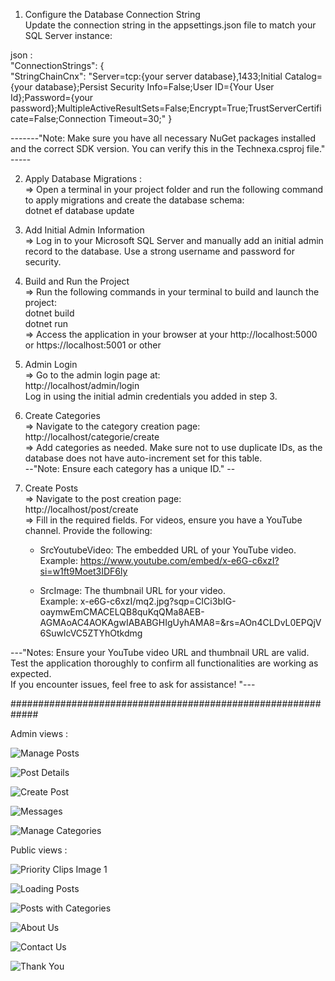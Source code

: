 





1. Configure the Database Connection String <br>
Update the connection string in the appsettings.json file to match your SQL Server instance:<br>

json : <br>
"ConnectionStrings": { <br>
  "StringChainCnx": "Server=tcp:{your server database},1433;Initial Catalog={your database};Persist Security Info=False;User ID={Your User Id};Password={your password};MultipleActiveResultSets=False;Encrypt=True;TrustServerCertificate=False;Connection Timeout=30;"
}<br>

-------"Note: Make sure you have all necessary NuGet packages installed and the correct SDK version. You can verify this in the Technexa.csproj file." ----- <br>

2. Apply Database Migrations :<br>
  => Open a terminal in your project folder and run the following command to apply migrations and create the database schema: <br>
    dotnet ef database update<br>

3. Add Initial Admin Information<br>
  => Log in to your Microsoft SQL Server and manually add an initial admin record to the database. Use a strong username and password for security.<br>

4. Build and Run the Project<br>
  => Run the following commands in your terminal to build and launch the project: <br>
    dotnet build<br>
    dotnet run<br>
  => Access the application in your browser at your http://localhost:5000 or https://localhost:5001 or other <br>

5. Admin Login<br>
  => Go to the admin login page at:<br>
    http://localhost/admin/login<br>
    Log in using the initial admin credentials you added in step 3.<br>



6. Create Categories<br>
  => Navigate to the category creation page: <br>
    http://localhost/categorie/create<br>
  => Add categories as needed. Make sure not to use duplicate IDs, as the database does not have auto-increment set for this table.<br>
  --"Note: Ensure each category has a unique ID." --<br>

7. Create Posts<br>
    => Navigate to the post creation page: <br>
    http://localhost/post/create<br>
    => Fill in the required fields. For videos, ensure you have a YouTube channel. Provide the following:<br>
    * SrcYoutubeVideo: The embedded URL of your YouTube video.<br>
    Example: https://www.youtube.com/embed/x-e6G-c6xzI?si=w1ft9Moet3IDF6ly<br>

    * SrcImage: The thumbnail URL for your video.<br>
    Example: x-e6G-c6xzI/mq2.jpg?sqp=CICi3bIG-oaymwEmCMACELQB8quKqQMa8AEB-AGMAoAC4AOKAgwIABABGHIgUyhAMA8=&rs=AOn4CLDvL0EPQjV6SuwlcVC5ZTYhOtkdmg<br>


---"Notes:
Ensure your YouTube video URL and thumbnail URL are valid.<br>
Test the application thoroughly to confirm all functionalities are working as expected.<br>
If you encounter issues, feel free to ask for assistance! "---

#############################################################





Admin views :

![Manage Posts](screenshots/GererPosts.png)

![Post Details](screenshots/DetailsPost.png)

![Create Post](screenshots/createpost.png)

![Messages](screenshots/Messages.png)

![Manage Categories](screenshots/gerercategorie.png)


Public  views : 

![Priority Clips Image 1](screenshots/priorityclipsimg1.png)

![Loading Posts](screenshots/loadingposts.png)

![Posts with Categories](screenshots/postswithcategories.png)

![About Us](screenshots/aboutus.png)

![Contact Us](screenshots/contactus.png)

![Thank You](screenshots/thankyou.png)


